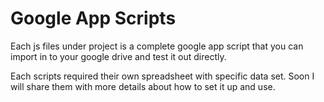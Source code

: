 Google App Scripts
==================

Each js files under project is a complete google app script that you can import
in to your google drive and test it out directly.

Each scripts required their own spreadsheet with specific data set. Soon I will
share them with more details about how to set it up and use.

